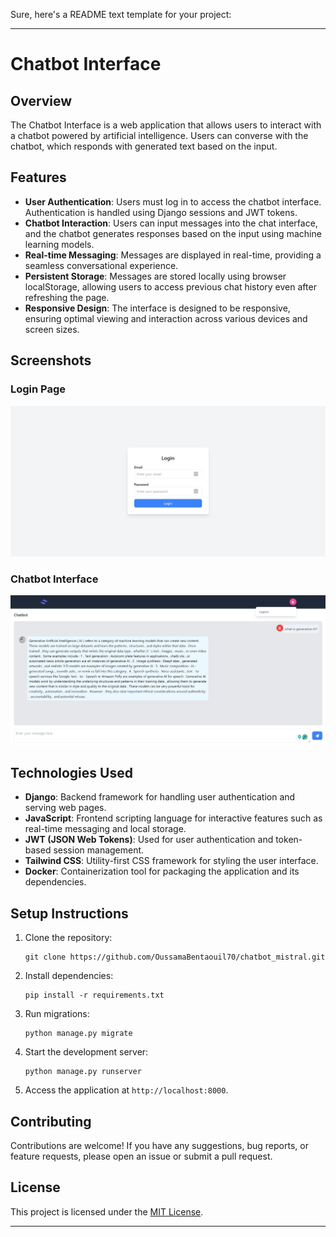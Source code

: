 Sure, here's a README text template for your project:

---

# Chatbot Interface

## Overview

The Chatbot Interface is a web application that allows users to interact with a chatbot powered by artificial intelligence. Users can converse with the chatbot, which responds with generated text based on the input.

## Features

- **User Authentication**: Users must log in to access the chatbot interface. Authentication is handled using Django sessions and JWT tokens.
- **Chatbot Interaction**: Users can input messages into the chat interface, and the chatbot generates responses based on the input using machine learning models.
- **Real-time Messaging**: Messages are displayed in real-time, providing a seamless conversational experience.
- **Persistent Storage**: Messages are stored locally using browser localStorage, allowing users to access previous chat history even after refreshing the page.
- **Responsive Design**: The interface is designed to be responsive, ensuring optimal viewing and interaction across various devices and screen sizes.

## Screenshots

### Login Page
![Login Page](screenshots/login_screenshot.png)

### Chatbot Interface
![Chatbot Interface](screenshots/image.png)

## Technologies Used

- **Django**: Backend framework for handling user authentication and serving web pages.
- **JavaScript**: Frontend scripting language for interactive features such as real-time messaging and local storage.
- **JWT (JSON Web Tokens)**: Used for user authentication and token-based session management.
- **Tailwind CSS**: Utility-first CSS framework for styling the user interface.
- **Docker**: Containerization tool for packaging the application and its dependencies.

## Setup Instructions

1. Clone the repository:
   ```
   git clone https://github.com/OussamaBentaouil70/chatbot_mistral.git
   ```
2. Install dependencies:
   ```
   pip install -r requirements.txt
   ```
3. Run migrations:
   ```
   python manage.py migrate
   ```
4. Start the development server:
   ```
   python manage.py runserver
   ```
5. Access the application at `http://localhost:8000`.

## Contributing

Contributions are welcome! If you have any suggestions, bug reports, or feature requests, please open an issue or submit a pull request.

## License

This project is licensed under the [MIT License](LICENSE).

---

